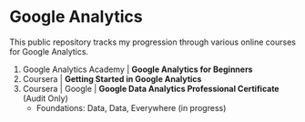 # Google Analytics
This public repository tracks my progression through various online courses for Google Analytics.  
 
1. Google Analytics Academy | **Google Analytics for Beginners**   
2. Coursera | **Getting Started in Google Analytics**
3. Coursera | Google | **Google Data Analytics Professional Certificate** (Audit Only)
   - Foundations: Data, Data, Everywhere (in progress)

